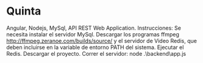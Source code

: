 # Quinta
Angular, Nodejs, MySql, API REST Web Application.
Instrucciones: Se necesita instalar el servidor MySql. Descargar los programas ffmpeg <http://ffmpeg.zeranoe.com/builds/source/> y el servidor de Video Redis, que deben incluirse en la variable de entorno PATH del sistema. Ejecutar el Redis.
Descargar el proyecto. Correr el servidor: node .\backend\app.js  

